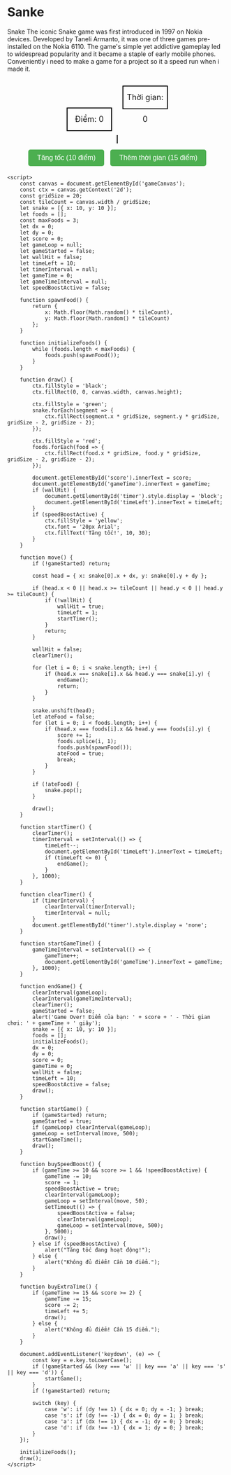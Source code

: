 # Sanke
Snake The iconic Snake game was first introduced in 1997 on Nokia devices. Developed by Taneli Armanto, it was one of three games pre-installed on the Nokia 6110. The game's simple yet addictive gameplay led to widespread popularity and it became a staple of early mobile phones. Conveniently i need to make a game for a project so it a speed run when i made it.

<!DOCTYPE html>
<html lang="vi">
<head>
    <meta charset="UTF-8">
    <title>Rắn Săn Mồi - Họ Tên: [Thay Tên Bạn] - MSSV: [Thay MSSV]</title>
    <style>
        canvas {
            border: 1px solid black;
        }
        #gameContainer {
            text-align: center;
            margin-top: 20px;
        }
        .info-box {
            display: inline-block;
            width: 100px;
            height: 50px;
            border: 2px solid black;
            margin: 10px;
            line-height: 50px;
            font-size: 18px;
        }
        #shop button {
            background-color: #4CAF50;
            color: white;
            padding: 10px 20px;
            border: none;
            border-radius: 5px;
            font-size: 16px;
            cursor: pointer;
            margin: 5px;
        }
        #shop button:hover {
            background-color: #45a049;
        }
    </style>
</head>
<body>
    <div id="gameContainer">
        <div class="info-box">Điểm: <span id="score">0</span></div>
        <div class="info-box">Thời gian: <span id="gameTime">0</span></div>
        <br>
        <canvas id="gameCanvas" width="500" height="500"></canvas>
        <p id="timer" style="display: none;">Thời gian còn lại khi chạm tường: <span id="timeLeft">10</span></p>
        <div id="shop" style="margin-top: 10px;">
            <button onclick="buySpeedBoost()">Tăng tốc (10 điểm)</button>
            <button onclick="buyExtraTime()">Thêm thời gian (15 điểm)</button>
        </div>
    </div>

    <script>
        const canvas = document.getElementById('gameCanvas');
        const ctx = canvas.getContext('2d');
        const gridSize = 20;
        const tileCount = canvas.width / gridSize;
        let snake = [{ x: 10, y: 10 }];
        let foods = [];
        const maxFoods = 3;
        let dx = 0;
        let dy = 0;
        let score = 0;
        let gameLoop = null;
        let gameStarted = false;
        let wallHit = false;
        let timeLeft = 10;
        let timerInterval = null;
        let gameTime = 0;
        let gameTimeInterval = null;
        let speedBoostActive = false;

        function spawnFood() {
            return {
                x: Math.floor(Math.random() * tileCount),
                y: Math.floor(Math.random() * tileCount)
            };
        }

        function initializeFoods() {
            while (foods.length < maxFoods) {
                foods.push(spawnFood());
            }
        }

        function draw() {
            ctx.fillStyle = 'black';
            ctx.fillRect(0, 0, canvas.width, canvas.height);

            ctx.fillStyle = 'green';
            snake.forEach(segment => {
                ctx.fillRect(segment.x * gridSize, segment.y * gridSize, gridSize - 2, gridSize - 2);
            });

            ctx.fillStyle = 'red';
            foods.forEach(food => {
                ctx.fillRect(food.x * gridSize, food.y * gridSize, gridSize - 2, gridSize - 2);
            });

            document.getElementById('score').innerText = score;
            document.getElementById('gameTime').innerText = gameTime;
            if (wallHit) {
                document.getElementById('timer').style.display = 'block';
                document.getElementById('timeLeft').innerText = timeLeft;
            }
            if (speedBoostActive) {
                ctx.fillStyle = 'yellow';
                ctx.font = '20px Arial';
                ctx.fillText('Tăng tốc!', 10, 30);
            }
        }

        function move() {
            if (!gameStarted) return;

            const head = { x: snake[0].x + dx, y: snake[0].y + dy };

            if (head.x < 0 || head.x >= tileCount || head.y < 0 || head.y >= tileCount) {
                if (!wallHit) {
                    wallHit = true;
                    timeLeft = 1;
                    startTimer();
                }
                return;
            }

            wallHit = false;
            clearTimer();

            for (let i = 0; i < snake.length; i++) {
                if (head.x === snake[i].x && head.y === snake[i].y) {
                    endGame();
                    return;
                }
            }

            snake.unshift(head);
            let ateFood = false;
            for (let i = 0; i < foods.length; i++) {
                if (head.x === foods[i].x && head.y === foods[i].y) {
                    score += 1;
                    foods.splice(i, 1);
                    foods.push(spawnFood());
                    ateFood = true;
                    break;
                }
            }

            if (!ateFood) {
                snake.pop();
            }

            draw();
        }

        function startTimer() {
            clearTimer();
            timerInterval = setInterval(() => {
                timeLeft--;
                document.getElementById('timeLeft').innerText = timeLeft;
                if (timeLeft <= 0) {
                    endGame();
                }
            }, 1000);
        }

        function clearTimer() {
            if (timerInterval) {
                clearInterval(timerInterval);
                timerInterval = null;
            }
            document.getElementById('timer').style.display = 'none';
        }

        function startGameTime() {
            gameTimeInterval = setInterval(() => {
                gameTime++;
                document.getElementById('gameTime').innerText = gameTime;
            }, 1000);
        }

        function endGame() {
            clearInterval(gameLoop);
            clearInterval(gameTimeInterval);
            clearTimer();
            gameStarted = false;
            alert('Game Over! Điểm của bạn: ' + score + ' - Thời gian chơi: ' + gameTime + ' giây');
            snake = [{ x: 10, y: 10 }];
            foods = [];
            initializeFoods();
            dx = 0;
            dy = 0;
            score = 0;
            gameTime = 0;
            wallHit = false;
            timeLeft = 10;
            speedBoostActive = false;
            draw();
        }

        function startGame() {
            if (gameStarted) return;
            gameStarted = true;
            if (gameLoop) clearInterval(gameLoop);
            gameLoop = setInterval(move, 500);
            startGameTime();
            draw();
        }

        function buySpeedBoost() {
            if (gameTime >= 10 && score >= 1 && !speedBoostActive) {
                gameTime -= 10;
                score -= 1;
                speedBoostActive = true;
                clearInterval(gameLoop);
                gameLoop = setInterval(move, 50);
                setTimeout(() => {
                    speedBoostActive = false;
                    clearInterval(gameLoop);
                    gameLoop = setInterval(move, 500);
                }, 5000);
                draw();
            } else if (speedBoostActive) {
                alert("Tăng tốc đang hoạt động!");
            } else {
                alert("Không đủ điểm! Cần 10 điểm.");
            }
        }

        function buyExtraTime() {
            if (gameTime >= 15 && score >= 2) {
                gameTime -= 15;
                score -= 2;
                timeLeft += 5;
                draw();
            } else {
                alert("Không đủ điểm! Cần 15 điểm.");
            }
        }

        document.addEventListener('keydown', (e) => {
            const key = e.key.toLowerCase();
            if (!gameStarted && (key === 'w' || key === 'a' || key === 's' || key === 'd')) {
                startGame();
            }
            if (!gameStarted) return;

            switch (key) {
                case 'w': if (dy !== 1) { dx = 0; dy = -1; } break;
                case 's': if (dy !== -1) { dx = 0; dy = 1; } break;
                case 'a': if (dx !== 1) { dx = -1; dy = 0; } break;
                case 'd': if (dx !== -1) { dx = 1; dy = 0; } break;
            }
        });

        initializeFoods();
        draw();
    </script>
</body>
</html>
